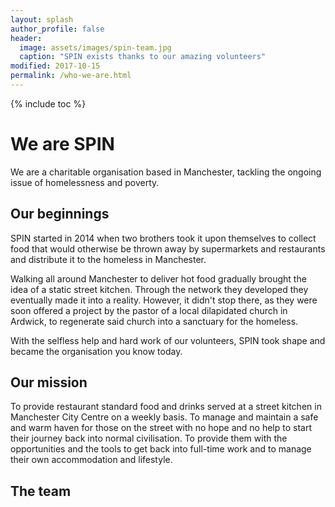 ```yaml
---
layout: splash
author_profile: false
header:
  image: assets/images/spin-team.jpg
  caption: "SPIN exists thanks to our amazing volunteers"
modified: 2017-10-15
permalink: /who-we-are.html
---
```


{% include toc %}

# We are SPIN

We are a charitable organisation based in Manchester, tackling the ongoing issue of homelessness and poverty.

## Our beginnings

SPIN started in 2014 when two brothers took it upon themselves to collect food that would otherwise be thrown away by supermarkets and restaurants and distribute it to the homeless in Manchester. 

Walking all around Manchester to deliver hot food gradually brought the idea of a static street kitchen. Through the network they developed they eventually made it into a reality. However, it didn't stop there, as they were soon offered a project by the pastor of a local dilapidated church in Ardwick, to regenerate said church into a sanctuary for the homeless.

With the selfless help and hard work of our volunteers, SPIN took shape and became the organisation you know today.

## Our mission

To provide restaurant standard food and drinks served at a street kitchen in Manchester City Centre on a weekly basis. To manage and maintain a safe and warm haven for those on the street with no hope and no help to start their journey back into normal civilisation. To provide them with the opportunities and the tools to get back into full-time work and to manage their own accommodation and lifestyle.

## The team

